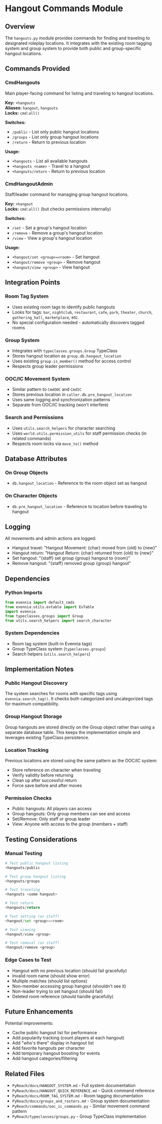 # Hangout Commands Module

## Overview

The `hangouts.py` module provides commands for finding and traveling to designated roleplay locations. It integrates with the existing room tagging system and group system to provide both public and group-specific hangout locations.

## Commands Provided

### CmdHangouts
Main player-facing command for listing and traveling to hangout locations.

**Key:** `+hangouts`  
**Aliases:** `hangout`, `hangouts`  
**Locks:** `cmd:all()`

**Switches:**
- `/public` - List only public hangout locations
- `/groups` - List only group hangout locations  
- `/return` - Return to previous location

**Usage:**
- `+hangouts` - List all available hangouts
- `+hangouts <name>` - Travel to a hangout
- `+hangouts/return` - Return to previous location

### CmdHangoutAdmin
Staff/leader command for managing group hangout locations.

**Key:** `+hangout`  
**Locks:** `cmd:all()` (but checks permissions internally)

**Switches:**
- `/set` - Set a group's hangout location
- `/remove` - Remove a group's hangout location
- `/view` - View a group's hangout location

**Usage:**
- `+hangout/set <group>=<room>` - Set hangout
- `+hangout/remove <group>` - Remove hangout
- `+hangout/view <group>` - View hangout

## Integration Points

### Room Tag System
- Uses existing room tags to identify public hangouts
- Looks for tags: `bar`, `nightclub`, `restaurant`, `cafe`, `park`, `theater`, `church`, `gathering_hall`, `marketplace`, etc.
- No special configuration needed - automatically discovers tagged rooms

### Group System
- Integrates with `typeclasses.groups.Group` TypeClass
- Stores hangout location as `group.db.hangout_location`
- Uses existing `group.is_member()` method for access control
- Respects group leader permissions

### OOC/IC Movement System  
- Similar pattern to `CmdOOC` and `CmdIC`
- Stores previous location in `caller.db.pre_hangout_location`
- Uses same logging and synchronization patterns
- Separate from OOC/IC tracking (won't interfere)

### Search and Permissions
- Uses `utils.search_helpers` for character searching
- Uses `world.utils.permission_utils` for staff permission checks (in related commands)
- Respects room locks via `move_to()` method

## Database Attributes

### On Group Objects
- `db.hangout_location` - Reference to the room object set as hangout

### On Character Objects  
- `db.pre_hangout_location` - Reference to location before traveling to hangout

## Logging

All movements and admin actions are logged:
- Hangout travel: "Hangout Movement: {char} moved from {old} to {new}"
- Hangout return: "Hangout Return: {char} returned from {old} to {new}"
- Set hangout: "{staff} set group {group} hangout to {room}"
- Remove hangout: "{staff} removed group {group} hangout"

## Dependencies

### Python Imports
```python
from evennia import default_cmds
from evennia.utils.evtable import EvTable
import evennia
from typeclasses.groups import Group
from utils.search_helpers import search_character
```

### System Dependencies
- Room tag system (built-in Evennia tags)
- Group TypeClass system (`typeclasses.groups`)
- Search helpers (`utils.search_helpers`)

## Implementation Notes

### Public Hangout Discovery
The system searches for rooms with specific tags using `evennia.search_tag()`. It checks both categorized and uncategorized tags for maximum compatibility.

### Group Hangout Storage
Group hangouts are stored directly on the Group object rather than using a separate database table. This keeps the implementation simple and leverages existing TypeClass persistence.

### Location Tracking
Previous locations are stored using the same pattern as the OOC/IC system:
- Store reference on character when traveling
- Verify validity before returning
- Clean up after successful return
- Force save before and after moves

### Permission Checks
- Public hangouts: All players can access
- Group hangouts: Only group members can see and access
- Set/Remove: Only staff or group leader
- View: Anyone with access to the group (members + staff)

## Testing Considerations

### Manual Testing
```python
# Test public hangout listing
+hangouts/public

# Test group hangout listing  
+hangouts/groups

# Test traveling
+hangouts <some hangout>

# Test return
+hangouts/return

# Test setting (as staff)
+hangout/set <group>=<room>

# Test viewing
+hangout/view <group>

# Test removal (as staff)
+hangout/remove <group>
```

### Edge Cases to Test
- Hangout with no previous location (should fail gracefully)
- Invalid room name (should show error)
- Multiple matches (should list options)
- Non-member accessing group hangout (shouldn't see it)
- Non-leader trying to set hangout (should fail)
- Deleted room reference (should handle gracefully)

## Future Enhancements

Potential improvements:
- Cache public hangout list for performance
- Add popularity tracking (count players at each hangout)
- Add "who's there" display in hangout list
- Add favorite hangouts per character
- Add temporary hangout boosting for events
- Add hangout categories/filtering

## Related Files

- `PyReach/docs/HANGOUT_SYSTEM.md` - Full system documentation
- `PyReach/docs/HANGOUT_QUICK_REFERENCE.md` - Quick command reference
- `PyReach/docs/ROOM_TAG_SYSTEM.md` - Room tagging documentation
- `PyReach/docs/groups_and_rosters.md` - Group system documentation
- `PyReach/commands/ooc_ic_commands.py` - Similar movement command pattern
- `PyReach/typeclasses/groups.py` - Group TypeClass implementation

